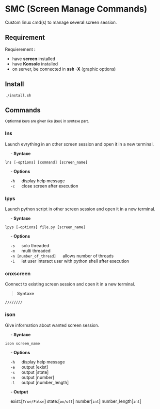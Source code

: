 # SMC (Screen Manage Commands)
Custom linux cmd(s) to manage several screen session.

## Requirement

Requierement :
- have **screen** installed
- have **Konsole** installed
- on server, be connected in **ssh -X** (graphic options)

## Install

```
./install.sh
```

## Commands

<sup>
Optionnal keys are given like [key] in syntaxe part.
</sup>

### lns
Launch evrything in an other screen session and open it in a new terminal.

&emsp; - **Syntaxe**<br/>

```
lns [-options] [command] [screen_name]
```

&emsp; - **Options**<br/>

&emsp; ```-h``` &emsp; display help message<br/>
&emsp; ```-c``` &emsp; close screen after execution<br/>

### lpys
Launch python script in other screen session and open it in a new terminal.

&emsp; - **Syntaxe**<br/>

```
lpys [-options] file.py [screen_name]
```

&emsp; - **Options**<br/>

&emsp; ```-s``` &emsp; solo threaded<br/>
&emsp; ```-m``` &emsp; multi threaded<br/>
&emsp; ```-n [number_of_thread]``` &emsp; allows number of threads<br/>
&emsp; ```-i``` &emsp; let user interact user with python shell after execution<br/>
        
### cnxscreen
Connect to existing screen session and open it in a new terminal.

> **Syntaxe**<br/>

```
//////// 
```

### ison
Give information about wanted screen session.

&emsp; - **Syntaxe**<br/>

```
ison screen_name
```
&emsp; - **Options**<br/>

&emsp; ```-h``` &emsp; display help message<br/>
&emsp; ```-e``` &emsp; output [exist]<br/>
&emsp; ```-s``` &emsp; output [state]<br/>
&emsp; ```-n``` &emsp; output [number]<br/>
&emsp; ```-l``` &emsp; output [number_length]<br/>

&emsp; - **Output**<br/>

&emsp; exist:[```True/False```] state:[```on/off```] number[```int```] number_length[```int```]


